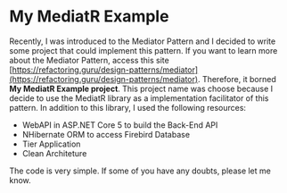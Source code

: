 # My MediatR Example

Recently, I was introduced to the Mediator Pattern and I decided to write some project that could implement this pattern. If you want to learn more about the Mediator Pattern, access this site [https://refactoring.guru/design-patterns/mediator](https://refactoring.guru/design-patterns/mediator). Therefore, it borned **My MediatR Example project**. This project name was choose because I decide to use the MediatR library as a implementation facilitator of this pattern. In addition to this library, I used the following resources: 

- WebAPI in ASP.NET Core 5 to build the Back-End API
- NHibernate ORM to access Firebird Database
- Tier Application
- Clean Architeture

The code is very simple. If some of you have any doubts, please let me know.


